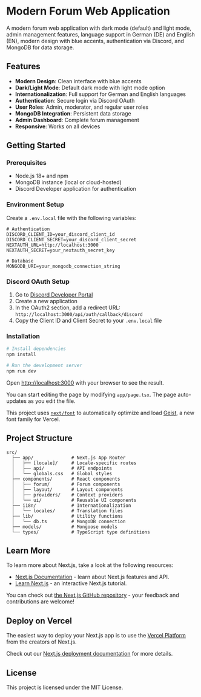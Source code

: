 # Modern Forum Web Application

A modern forum web application with dark mode (default) and light mode, admin management features, language support in German (DE) and English (EN), modern design with blue accents, authentication via Discord, and MongoDB for data storage.

## Features

- **Modern Design**: Clean interface with blue accents
- **Dark/Light Mode**: Default dark mode with light mode option
- **Internationalization**: Full support for German and English languages
- **Authentication**: Secure login via Discord OAuth
- **User Roles**: Admin, moderator, and regular user roles
- **MongoDB Integration**: Persistent data storage
- **Admin Dashboard**: Complete forum management
- **Responsive**: Works on all devices

## Getting Started

### Prerequisites

- Node.js 18+ and npm
- MongoDB instance (local or cloud-hosted)
- Discord Developer application for authentication

### Environment Setup

Create a `.env.local` file with the following variables:

```
# Authentication
DISCORD_CLIENT_ID=your_discord_client_id
DISCORD_CLIENT_SECRET=your_discord_client_secret  
NEXTAUTH_URL=http://localhost:3000
NEXTAUTH_SECRET=your_nextauth_secret_key

# Database
MONGODB_URI=your_mongodb_connection_string
```

### Discord OAuth Setup

1. Go to [Discord Developer Portal](https://discord.com/developers/applications)
2. Create a new application
3. In the OAuth2 section, add a redirect URL: `http://localhost:3000/api/auth/callback/discord`
4. Copy the Client ID and Client Secret to your `.env.local` file

### Installation

```bash
# Install dependencies
npm install

# Run the development server
npm run dev
```

Open [http://localhost:3000](http://localhost:3000) with your browser to see the result.

You can start editing the page by modifying `app/page.tsx`. The page auto-updates as you edit the file.

This project uses [`next/font`](https://nextjs.org/docs/app/building-your-application/optimizing/fonts) to automatically optimize and load [Geist](https://vercel.com/font), a new font family for Vercel.

## Project Structure

```
src/
  ├── app/              # Next.js App Router
  │   ├── [locale]/     # Locale-specific routes
  │   ├── api/          # API endpoints
  │   └── globals.css   # Global styles
  ├── components/       # React components
  │   ├── forum/        # Forum components
  │   ├── layout/       # Layout components
  │   ├── providers/    # Context providers
  │   └── ui/           # Reusable UI components
  ├── i18n/             # Internationalization
  │   └── locales/      # Translation files
  ├── lib/              # Utility functions
  │   └── db.ts         # MongoDB connection
  ├── models/           # Mongoose models
  └── types/            # TypeScript type definitions
```

## Learn More

To learn more about Next.js, take a look at the following resources:

- [Next.js Documentation](https://nextjs.org/docs) - learn about Next.js features and API.
- [Learn Next.js](https://nextjs.org/learn) - an interactive Next.js tutorial.

You can check out [the Next.js GitHub repository](https://github.com/vercel/next.js) - your feedback and contributions are welcome!

## Deploy on Vercel

The easiest way to deploy your Next.js app is to use the [Vercel Platform](https://vercel.com/new?utm_medium=default-template&filter=next.js&utm_source=create-next-app&utm_campaign=create-next-app-readme) from the creators of Next.js.

Check out our [Next.js deployment documentation](https://nextjs.org/docs/app/building-your-application/deploying) for more details.

## License

This project is licensed under the MIT License.
